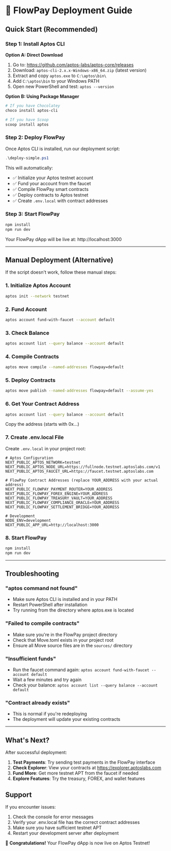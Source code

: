 # 🚀 FlowPay Deployment Guide

## Quick Start (Recommended)

### Step 1: Install Aptos CLI

**Option A: Direct Download**
1. Go to: https://github.com/aptos-labs/aptos-core/releases
2. Download: `aptos-cli-2.x.x-Windows-x86_64.zip` (latest version)
3. Extract and copy `aptos.exe` to `C:\aptos\bin\`
4. Add `C:\aptos\bin` to your Windows PATH
5. Open new PowerShell and test: `aptos --version`

**Option B: Using Package Manager**
```powershell
# If you have Chocolatey
choco install aptos-cli

# If you have Scoop  
scoop install aptos
```

### Step 2: Deploy FlowPay

Once Aptos CLI is installed, run our deployment script:

```powershell
.\deploy-simple.ps1
```

This will automatically:
- ✅ Initialize your Aptos testnet account
- ✅ Fund your account from the faucet
- ✅ Compile FlowPay smart contracts
- ✅ Deploy contracts to Aptos testnet
- ✅ Create `.env.local` with contract addresses

### Step 3: Start FlowPay

```powershell
npm install
npm run dev
```

Your FlowPay dApp will be live at: http://localhost:3000

---

## Manual Deployment (Alternative)

If the script doesn't work, follow these manual steps:

### 1. Initialize Aptos Account
```bash
aptos init --network testnet
```

### 2. Fund Account
```bash
aptos account fund-with-faucet --account default
```

### 3. Check Balance
```bash
aptos account list --query balance --account default
```

### 4. Compile Contracts
```bash
aptos move compile --named-addresses flowpay=default
```

### 5. Deploy Contracts
```bash
aptos move publish --named-addresses flowpay=default --assume-yes
```

### 6. Get Your Contract Address
```bash
aptos account list --query balance --account default
```
Copy the address (starts with 0x...)

### 7. Create .env.local File

Create `.env.local` in your project root:

```env
# Aptos Configuration
NEXT_PUBLIC_APTOS_NETWORK=testnet
NEXT_PUBLIC_APTOS_NODE_URL=https://fullnode.testnet.aptoslabs.com/v1
NEXT_PUBLIC_APTOS_FAUCET_URL=https://faucet.testnet.aptoslabs.com

# FlowPay Contract Addresses (replace YOUR_ADDRESS with your actual address)
NEXT_PUBLIC_FLOWPAY_PAYMENT_ROUTER=YOUR_ADDRESS
NEXT_PUBLIC_FLOWPAY_FOREX_ENGINE=YOUR_ADDRESS
NEXT_PUBLIC_FLOWPAY_TREASURY_VAULT=YOUR_ADDRESS
NEXT_PUBLIC_FLOWPAY_COMPLIANCE_ORACLE=YOUR_ADDRESS
NEXT_PUBLIC_FLOWPAY_SETTLEMENT_BRIDGE=YOUR_ADDRESS

# Development
NODE_ENV=development
NEXT_PUBLIC_APP_URL=http://localhost:3000
```

### 8. Start FlowPay
```bash
npm install
npm run dev
```

---

## Troubleshooting

### "aptos command not found"
- Make sure Aptos CLI is installed and in your PATH
- Restart PowerShell after installation
- Try running from the directory where aptos.exe is located

### "Failed to compile contracts"
- Make sure you're in the FlowPay project directory
- Check that Move.toml exists in your project root
- Ensure all Move source files are in the `sources/` directory

### "Insufficient funds"
- Run the faucet command again: `aptos account fund-with-faucet --account default`
- Wait a few minutes and try again
- Check your balance: `aptos account list --query balance --account default`

### "Contract already exists"
- This is normal if you're redeploying
- The deployment will update your existing contracts

---

## What's Next?

After successful deployment:

1. **Test Payments**: Try sending test payments in the FlowPay interface
2. **Check Explorer**: View your contracts at https://explorer.aptoslabs.com
3. **Fund More**: Get more testnet APT from the faucet if needed
4. **Explore Features**: Try the treasury, FOREX, and wallet features

## Support

If you encounter issues:
1. Check the console for error messages
2. Verify your .env.local file has the correct contract addresses
3. Make sure you have sufficient testnet APT
4. Restart your development server after deployment

🎉 **Congratulations!** Your FlowPay dApp is now live on Aptos Testnet!